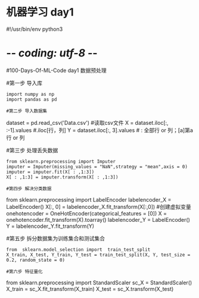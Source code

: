 # 机器学习 day1

#!/usr/bin/env python3
# -*- coding: utf-8 -*-
#100-Days-Of-ML-Code day1 数据预处理

#第一步 导入库
```
import numpy as np
import pandas as pd

#第二步 导入数据集
```
dataset = pd.read_csv('Data.csv')      #读取csv文件
X = dataset.iloc[:, :-1].values        #.iloc[行，列]
Y = dataset.iloc[:, 3].values          # : 全部行 or 列；[a]第a行 or 列

#第三步 处理丢失数据
```
from sklearn.preprocessing import Imputer
imputer = Imputer(missing_values = "NaN",strategy = "mean",axis = 0)
imputer = imputer.fit(X[ : ,1:3])
X[ : ,1:3] = imputer.transform(X[ : ,1:3])

#第四步 解决分类数据
```
from sklearn.preprocessing import LabelEncoder
labelencoder_X = LabelEncoder()
X[:, 0] = labelencoder_X.fit_transform(X[:,0])
#创建虚拟变量
onehotencoder = OneHotEncoder(categorical_features = [0])
X = onehotencoder.fit_transform(X).toarray()
labelencoder_Y = LabelEncoder()
Y = labelencoder_Y.fit_transform(Y)

#第五步 拆分数据集为训练集合和测试集合
```
from  sklearn.model_selection import  train_test_split
X_train, X_test, Y_train, Y_test = train_test_split(X, Y, test_size = 0.2, random_state = 0)

#第六步 特征量化
```
from  sklearn.preprocessing import StandardScaler
sc_X = StandardScaler()
X_train = sc_X.fit_transform(X_train)
X_test = sc_X.transform(X_test)
